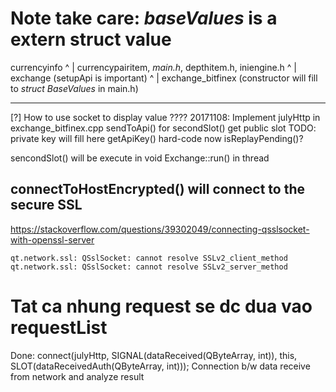 Note
take care: *baseValues* is a extern struct value
====
currencyinfo
^
|
currencypairitem, *main.h*, depthitem.h, iniengine.h
^
|
exchange (setupApi is important)
^
|
exchange_bitfinex (constructor will fill to *struct BaseValues* in main.h)

----
[?] How to use socket to display value ????
20171108: Implement julyHttp in exchange_bitfinex.cpp
sendToApi() for secondSlot() get public slot
TODO: private key will fill here getApiKey() hard-code now
isReplayPending()?

sencondSlot() will be execute in void Exchange::run() in thread

connectToHostEncrypted() will connect to the secure SSL
----
https://stackoverflow.com/questions/39302049/connecting-qsslsocket-with-openssl-server

```
qt.network.ssl: QSslSocket: cannot resolve SSLv2_client_method
qt.network.ssl: QSslSocket: cannot resolve SSLv2_server_method
```

Tat ca nhung request se dc dua vao requestList
===
Done:
connect(julyHttp, SIGNAL(dataReceived(QByteArray, int)), this, SLOT(dataReceivedAuth(QByteArray, int)));
Connection b/w data receive from network and analyze result